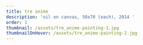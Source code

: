 ```yaml
---
title: tre anime
description: 'oil on canvas, 50x70 (each), 2014 '
order: 1
thumbnail: /assets/tre_anime-painting-1.jpg
thumbnailOnHover: /assets/tre_anime-painting-2.jpg
---
```


